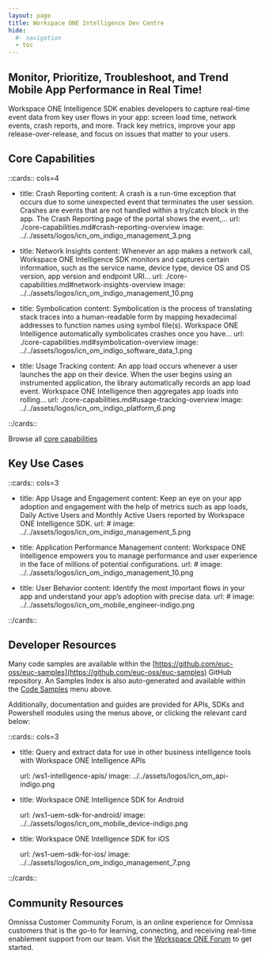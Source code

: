 ```yaml
---
layout: page
title: Workspace ONE Intelligence Dev Centre
hide:
  #- navigation
  - toc
---
```


## Monitor, Prioritize, Troubleshoot, and Trend Mobile App Performance in Real Time!

Workspace ONE Intelligence SDK enables developers to capture real-time event data from key user flows in your app: screen load time, network events, crash reports, and more. Track key metrics, improve your app release-over-release, and focus on issues that matter to your users.

## Core Capabilities

::cards:: cols=4

- title: Crash Reporting
  content: A crash is a run-time exception that occurs due to some unexpected event that terminates the user session. Crashes are events that are not handled within a try/catch block in the app. The Crash Reporting page of the portal shows the event,...
  url: ./core-capabilities.md#crash-reporting-overview
  image: ../../assets/logos/icn_om_indigo_management_3.png

- title: Network Insights
  content: Whenever an app makes a network call, Workspace ONE Intelligence SDK monitors and captures certain information, such as the service name, device type, device OS and OS version, app version and endpoint URI...
  url: ./core-capabilities.md#network-insights-overview
  image: ../../assets/logos/icn_om_indigo_management_10.png

- title: Symbolication
  content: Symbolication is the process of translating stack traces into a human-readable form by mapping hexadecimal addresses to function names using symbol file(s). Workspace ONE Intelligence automatically symbolicates crashes once you have...
  url: ./core-capabilities.md#symbolication-overview
  image: ../../assets/logos/icn_om_indigo_software_data_1.png

- title: Usage Tracking
  content: An app load occurs whenever a user launches the app on their device. When the user begins using an instrumented application, the library automatically records an app load event. Workspace ONE Intelligence then aggregates app loads into rolling...
  url: ./core-capabilities.md#usage-tracking-overview
  image: ../../assets/logos/icn_om_indigo_platform_6.png

::/cards::

Browse all [core capabilities](core-capabilities.md)

## Key Use Cases

::cards:: cols=3

- title: App Usage and Engagement
  content: Keep an eye on your app adoption and engagement with the help of metrics such as app loads, Daily Active Users and Monthly Active Users reported by Workspace ONE Intelligence SDK.
  url: #
  image: ../../assets/logos/icn_om_indigo_management_5.png

- title: Application Performance Management
  content: Workspace ONE Intelligence empowers you to manage performance and user experience in the face of millions of potential configurations.
  url: #
  image: ../../assets/logos/icn_om_indigo_management_10.png

- title: User Behavior
  content: Identify the most important flows in your app and understand your app’s adoption with precise data.
  url: #
  image: ../../assets/logos/icn_om_mobile_engineer-indigo.png

::/cards::

## Developer Resources

Many code samples are available within the [https://github.com/euc-oss/euc-samples](https://github.com/euc-oss/euc-samples) GitHub repository. An Samples Index is also auto-generated and available within the [Code Samples](/euc-samples/#sample-indexes) menu above.

Additionally, documentation and guides are provided for APIs, SDKs and Powershell modules using the menus above, or clicking the relevant card below:

::cards:: cols=3

- title: Query and extract data for use in other business intelligence tools with Workspace ONE Intelligence APIs
  
  url: /ws1-intelligence-apis/
  image: ../../assets/logos/icn_om_api-indigo.png

- title: Workspace ONE Intelligence SDK for Android

  url: /ws1-uem-sdk-for-android/
  image: ../../assets/logos/icn_om_mobile_device-indigo.png

- title: Workspace ONE Intelligence SDK for iOS

  url: /ws1-uem-sdk-for-ios/
  image: ../../assets/logos/icn_om_indigo_management_7.png

::/cards::

## Community Resources

Omnissa Customer Community Forum, is an online experience for Omnissa customers that is the go-to for learning, connecting, and receiving real-time enablement support from our team. Visit the [Workspace ONE Forum](https://community.omnissa.com/forums/forum/9-workspace-one/) to get started.
